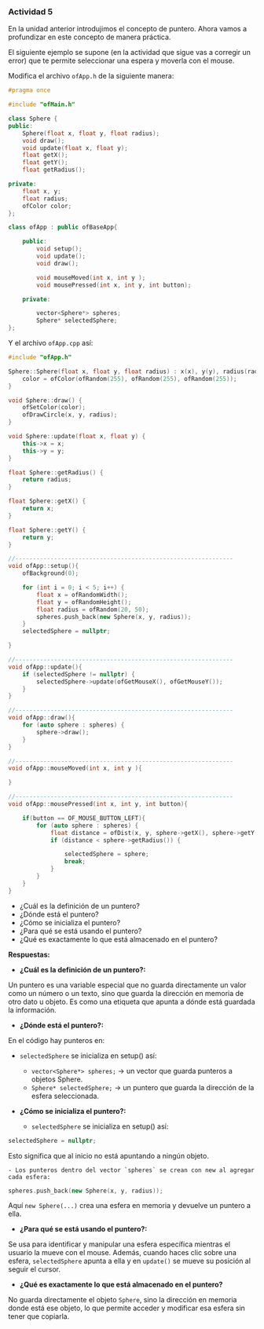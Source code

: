 ### Actividad 5

En la unidad anterior introdujimos el concepto de puntero. Ahora vamos a profundizar en este concepto de manera práctica.

El siguiente ejemplo se supone (en la actividad que sigue vas a corregir un error) que te permite seleccionar una espera y moverla con el mouse.

Modifica el archivo `ofApp.h` de la siguiente manera:

```cpp
#pragma once

#include "ofMain.h"

class Sphere {
public:
    Sphere(float x, float y, float radius);
    void draw();
    void update(float x, float y);
    float getX();
    float getY();
    float getRadius();

private:
    float x, y;
    float radius;
    ofColor color;
};

class ofApp : public ofBaseApp{

    public:
        void setup();
        void update();
        void draw();

        void mouseMoved(int x, int y );
        void mousePressed(int x, int y, int button);

    private:

        vector<Sphere*> spheres;
        Sphere* selectedSphere;
};
```

Y el archivo `ofApp.cpp` así:

```cpp
#include "ofApp.h"

Sphere::Sphere(float x, float y, float radius) : x(x), y(y), radius(radius) {
    color = ofColor(ofRandom(255), ofRandom(255), ofRandom(255));
}

void Sphere::draw() {
    ofSetColor(color);
    ofDrawCircle(x, y, radius);
}

void Sphere::update(float x, float y) {
    this->x = x;
    this->y = y;
}

float Sphere::getRadius() {
    return radius;
}

float Sphere::getX() {
    return x;
}

float Sphere::getY() {
    return y;
}

//--------------------------------------------------------------
void ofApp::setup(){
    ofBackground(0);

    for (int i = 0; i < 5; i++) {
        float x = ofRandomWidth();
        float y = ofRandomHeight();
        float radius = ofRandom(20, 50);
        spheres.push_back(new Sphere(x, y, radius));
    }
    selectedSphere = nullptr;

}

//--------------------------------------------------------------
void ofApp::update(){
    if (selectedSphere != nullptr) {
        selectedSphere->update(ofGetMouseX(), ofGetMouseY());
    }
}

//--------------------------------------------------------------
void ofApp::draw(){
    for (auto sphere : spheres) {
        sphere->draw();
    }
}

//--------------------------------------------------------------
void ofApp::mouseMoved(int x, int y ){

}

//--------------------------------------------------------------
void ofApp::mousePressed(int x, int y, int button){

    if(button == OF_MOUSE_BUTTON_LEFT){
        for (auto sphere : spheres) {
            float distance = ofDist(x, y, sphere->getX(), sphere->getY());
            if (distance < sphere->getRadius()) {

                selectedSphere = sphere;
                break;
            }
        }
    }
}
```

- ¿Cuál es la definición de un puntero?
- ¿Dónde está el puntero?
- ¿Cómo se inicializa el puntero?
- ¿Para qué se está usando el puntero?
- ¿Qué es exactamente lo que está almacenado en el puntero?

**Respuestas:**

- **¿Cuál es la definición de un puntero?:**
   
Un puntero es una variable especial que no guarda directamente un valor como un número o un texto, sino que guarda la dirección en memoria de otro dato u objeto. Es como una etiqueta que apunta a dónde está guardada la información.

- **¿Dónde está el puntero?:**
  
En el código hay punteros en:

- `selectedSphere` se inicializa en setup() así:
	- `vector<Sphere*> spheres;` → un vector que guarda punteros a objetos Sphere.
	- `Sphere* selectedSphere;` → un puntero que guarda la dirección de la esfera seleccionada.

- **¿Cómo se inicializa el puntero?:**

    - `selectedSphere` se inicializa en setup() así:
```cpp
selectedSphere = nullptr;
```
Esto significa que al inicio no está apuntando a ningún objeto.

	- Los punteros dentro del vector `spheres` se crean con new al agregar cada esfera:
```cpp
spheres.push_back(new Sphere(x, y, radius));
```
Aquí `new Sphere(...)` crea una esfera en memoria y devuelve un puntero a ella.

- **¿Para qué se está usando el puntero?:**
  
Se usa para identificar y manipular una esfera específica mientras el usuario la mueve con el mouse. Además, cuando haces clic sobre una esfera, `selectedSphere` apunta a ella y en `update()` se mueve su posición al seguir el cursor.

- **¿Qué es exactamente lo que está almacenado en el puntero?**
  
No guarda directamente el objeto `Sphere`, sino la dirección en memoria donde está ese objeto, lo que permite acceder y modificar esa esfera sin tener que copiarla.
